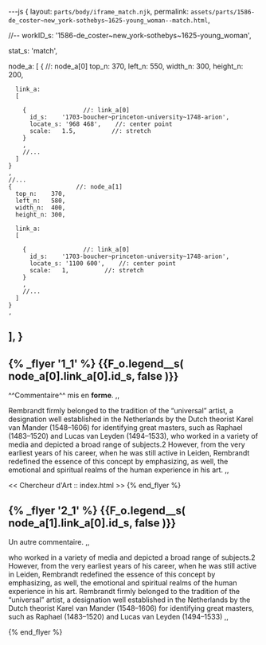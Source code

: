 ---js
{
  layout:    `parts/body/iframe_match.njk`,
  permalink: `assets/parts/1586-de_coster~new_york-sothebys~1625-young_woman--match.html`,
  
  //--  workID_s:   '1586-de_coster~new_york-sothebys~1625-young_woman',

  stat_s: 'match',

  node_a:
  [
    {                  //: node_a[0]
      top_n:    370,
      left_n:   550,
      width_n:  300,
      height_n: 200,

      link_a:
      [
        
        {                //: link_a[0]
          id_s:    '1703-boucher~princeton-university~1748-arion',
          locate_s: '968 468',    //: center point
          scale:   1.5,          //: stretch
        }
        ,
        //...
      ]
    }
    ,
    //...
    {                  //: node_a[1]
      top_n:    370,
      left_n:   580,
      width_n:  400,
      height_n: 300,

      link_a:
      [
        
        {                //: link_a[0]
          id_s:    '1703-boucher~princeton-university~1748-arion',
          locate_s: '1100 600',    //: center point
          scale:   1,          //: stretch
        }
        ,
        //...
      ]
    }
    ,
  ],
}
---
{%  _flyer  '1_1' %}
{{F_o.legend__s( node_a[0].link_a[0].id_s, false )}}
--
^^Commentaire^^ mis en **forme**.  ,,

Rembrandt firmly belonged to the tradition of the “universal” artist, a designation well established in the Netherlands by the Dutch theorist Karel van Mander (1548–1606) for identifying great masters, such as Raphael (1483–1520) and Lucas van Leyden (1494–1533), who worked in a variety of media and depicted a broad range of subjects.2 However, from the very earliest years of his career, when he was still active in Leiden, Rembrandt redefined the essence of this concept by emphasizing, as well, the emotional and spiritual realms of the human experience in his art. ,,

<< Chercheur d'Art  ::  index.html >>
{% end_flyer %}

{%  _flyer  '2_1' %}
{{F_o.legend__s( node_a[1].link_a[0].id_s, false )}}
--
Un autre commentaire.  ,,

who worked in a variety of media and depicted a broad range of subjects.2 However, from the very earliest years of his career, when he was still active in Leiden, Rembrandt redefined the essence of this concept by emphasizing, as well, the emotional and spiritual realms of the human experience in his art. Rembrandt firmly belonged to the tradition of the “universal” artist, a designation well established in the Netherlands by the Dutch theorist Karel van Mander (1548–1606) for identifying great masters, such as Raphael (1483–1520) and Lucas van Leyden (1494–1533)  ,,

{% end_flyer %}


